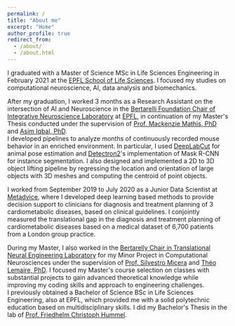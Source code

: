 ```yaml
---
permalink: /
title: "About me"
excerpt: "Home"
author_profile: true
redirect_from: 
  - /about/
  - /about.html
---
```




I graduated with a Master of Science MSc in Life Sciences Engineering in February 2021 at the [EPFL School of Life Sciences](https://www.epfl.ch/schools/sv/). I focused my studies on computational neuroscience, AI, data analysis and biomechanics.

After my graduation, I worked 3 months as a Research Assistant on the intersection of AI and Neuroscience in the [Bertarelli Foundation Chair of Integrative Neuroscience Laboratory](https://www.mackenziemathislab.org/) at [EPFL](https://www.epfl.ch/en/), in continuation of my Master's Thesis conducted under the supervision of [Prof. Mackenzie Mathis, PhD](https://people.epfl.ch/mackenzie.mathis/?lang=en) and [Asim Iqbal, PhD](https://itsasimiqbal.github.io/).  
I developed pipelines to analyze months of continuously recorded mouse behavior in an enriched environment. In particular, I used [DeepLabCut](http://www.mackenziemathislab.org/deeplabcut) for animal pose estimation and [Detectron2](https://github.com/facebookresearch/detectron2)'s implementation of Mask R-CNN for instance segmentation. I also designed and implemented a 2D to 3D object lifting pipeline by regressing the location and orientation of large objects with 3D meshes and computing the centroid of point objects.

I worked from September 2019 to July 2020 as a Junior Data Scientist at [Metadvice](https://www.metadvice.com/), where I developed deep learning based methods to provide decision support to clinicians for diagnosis and treatment planning of 3 cardiometabolic diseases, based on clinical guidelines. I conjointly measured the translational gap in the diagnosis and treatment planning of cardiometabolic diseases based on a medical dataset of 6,700 patients from a London group practice.

During my Master, I also worked in the [Bertarelly Chair in Translational Neural Engineering Laboratory](https://www.epfl.ch/labs/tne/) for my Minor Project in Computational Neurosciences under the supervision of [Prof. Silvestro Micera](https://people.epfl.ch/silvestro.micera) and [Théo Lemaire, PhD](https://people.epfl.ch/theo.lemaire/?lang=en). I focused my Master's course selection on classes with substantial projects to gain advanced theoretical knowledge while improving my coding skills and approach to engineering challenges.   
I previously obtained a Bachelor of Science BSc in Life Sciences Engineering, also at EPFL, which provided me with a solid polytechnic education based on multidisciplinary skills. I did my Bachelor's Thesis in the lab of [Prof. Friedhelm Christoph Hummel](https://www.epfl.ch/labs/hummel-lab/).
